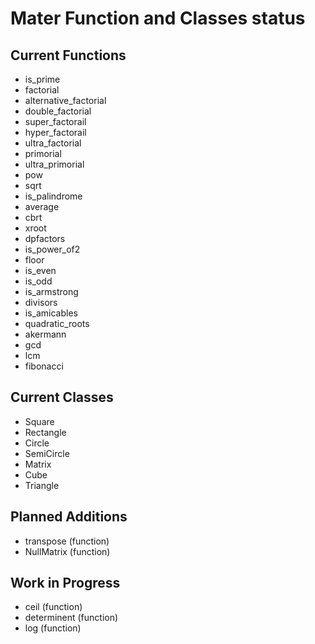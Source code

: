 # Mater Function and Classes status

## Current Functions
-  is_prime
-  factorial
-  alternative_factorial
-  double_factorial
-  super_factorail
-  hyper_factorail
-  ultra_factorial
-  primorial
-  ultra_primorial
-  pow
-  sqrt
-  is_palindrome
-  average
-  cbrt
-  xroot
-  dpfactors
-  is_power_of2
-  floor
-  is_even
-  is_odd
-  is_armstrong
-  divisors
-  is_amicables
-  quadratic_roots
-  akermann
-  gcd
-  lcm
-  fibonacci

## Current Classes
-  Square
-  Rectangle
-  Circle
-  SemiCircle
-  Matrix
-  Cube
-  Triangle

## Planned Additions
-  transpose (function)
-  NullMatrix (function)

## Work in Progress
-  ceil (function)
-  determinent (function)
-  log (function)
